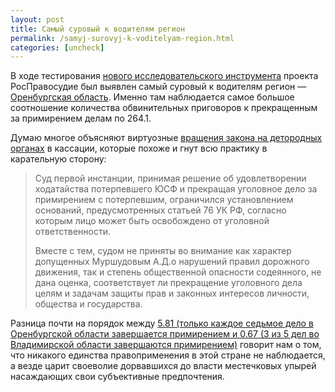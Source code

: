 ```yaml
---
layout: post
title: Самый суровый к водителям регион
permalink: /samyj-surovyj-k-voditelyam-region.html
categories: [uncheck]
---
```



В ходе тестирования <a href="http://rospravosudie.com/research/map_any.html?f1=http%3A%2F%2Frospravosudie.com%2Fcategory-264-ch-1-s%2Fresult-obvinitelnyj-prigovor-s&#038;m1=10&#038;f2=http%3A%2F%2Frospravosudie.com%2Fcategory-264-ch-1-s%2Fresult-prekrashheno-po-drugim-osnovaniyam-po-prim-k-st-uk-rf-s&#038;m2=10">нового исследовательского инструмента</a> проекта РосПравосудие был выявлен самый суровый к водителям регион &#8212; <a href="http://rospravosudie.com/region-orenburgskaya-oblast-s/category-264-ch-1-s">Оренбургская область</a>. Именно там наблюдается самое большое соотношение количества обвинительных приговоров к прекращенным за примирением делам по 264.1.


Думаю многое объясняют виртуозные <a href="http://rospravosudie.com/act-kassacionnoe-opredelenie-ot-05-06-2012-goda-22-2451-2012-sokolova-tamara-stepanovna-sokolova-tamara-stepanovna-firsov-a-a-maksimov-vladimir-viktorovich-shirmanova-lidiya-ivanovna-28-06-2012-264-ch-1-s">вращения закона на детородных органах</a> в кассации, которые похоже и гнут всю практику в карательную сторону:

<blockquote>

Суд первой инстанции, принимая решение об удовлетворении ходатайства потерпевшего ЮСФ и прекращая уголовное дело за примирением с потерпевшим, ограничился установлением оснований, предусмотренных статьей 76 УК РФ, согласно которым лицо может быть освобождено от уголовной ответственности.


Вместе с тем, судом не приняты во внимание как характер допущенных Муршудовым А.Д.о нарушений правил дорожного движения, так и степень общественной опасности содеянного, не дана оценка, соответствует ли прекращение уголовного дела целям и задачам защиты прав и законных интересов личности, общества и государства.

</blockquote>

Разница почти на порядок между <a href="http://rospravosudie.com/research/map_any.html?f1=http%3A%2F%2Frospravosudie.com%2Fcategory-264-ch-1-s%2Fresult-obvinitelnyj-prigovor-s&#038;m1=10&#038;f2=http%3A%2F%2Frospravosudie.com%2Fcategory-264-ch-1-s%2Fresult-prekrashheno-po-drugim-osnovaniyam-po-prim-k-st-uk-rf-s&#038;m2=10">5.81 (только каждое седьмое дело в Оренбургской области завершается примирением и 0.67 (3 из 5 дел во Владимирской области завершаются примирением)</a> говорит нам о том, что никакого единства правоприменения в этой стране не наблюдается, а везде царит своеволие дорвавшихся до власти местечковых упырей насаждающих свои субъективные предпочтения.

